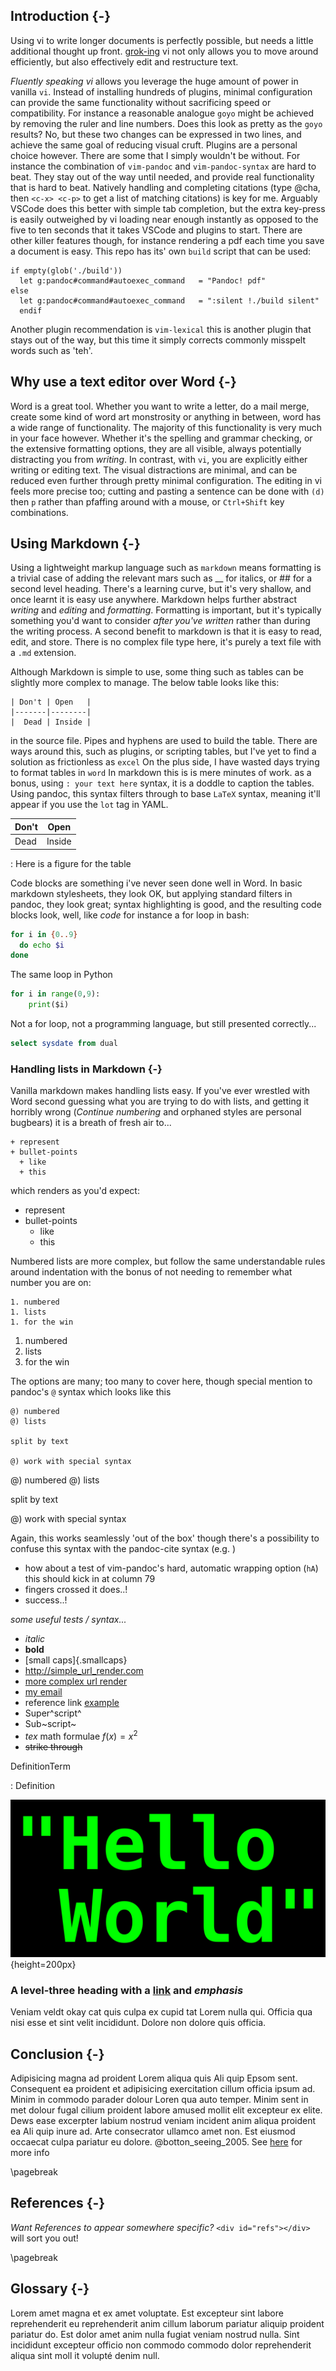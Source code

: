## Introduction {-}

Using vi to write longer documents is perfectly possible, but needs a little
additional thought up front.
[grok-ing](https://stackoverflow.com/questions/1218390/what-is-your-most-productive-shortcut-with-vim)
vi not only allows you to move around efficiently, but also effectively edit and
restructure text.  

_Fluently speaking vi_ allows you leverage the huge amount of power in vanilla
`vi`. Instead of installing hundreds of plugins, minimal configuration can
provide the same functionality without sacrificing speed or compatibility. For
instance a reasonable analogue `goyo` might be achieved by removing the ruler
and line numbers. Does this look as pretty as the `goyo` results? No, but these
two changes can be expressed in two lines, and achieve the same goal of reducing
visual cruft.  Plugins are a personal choice however.  There are some that I simply wouldn't be without.  For instance the combination of `vim-pandoc` and `vim-pandoc-syntax` are hard to beat.  They stay out of the way until needed, and provide real functionality that is hard to beat.  Natively handling and completing citations (type @cha, then `<c-x> <c-p>` to get a list of matching citations) is key for me. Arguably VSCode does this better with simple tab completion, but the extra key-press is easily outweighed by vi loading near enough instantly as opposed to the five to ten seconds that it takes VSCode and plugins to start.   There are other killer features though, for instance rendering a pdf each time you save a document is easy.
This repo has its' own `build` script that can be used:

```vim
if empty(glob('./build')) 
  let g:pandoc#command#autoexec_command   = "Pandoc! pdf"
else 
  let g:pandoc#command#autoexec_command   = ":silent !./build silent" 
  endif
```

Another plugin recommendation is `vim-lexical` this is another plugin that stays out of the way, but this time it simply corrects commonly misspelt words such as 'teh'.  

## Why use a text editor over Word {-}

Word is a great tool.  Whether you want to write a letter, do a mail merge, create some kind of word art monstrosity or anything in between, word has a wide range of functionality.  The majority of this functionality is very much in your face however.  Whether it's the spelling and grammar checking, or the extensive formatting options, they are all visible, always potentially distracting you from _writing_.  In contrast, with `vi`, you are explicitly either writing or editing text.  The visual distractions are minimal, and can be reduced even further through pretty minimal configuration.  The editing in vi feels more precise too; cutting and pasting a sentence can be done with `(d)` then `p` rather than pfaffing around with a mouse, or `Ctrl+Shift` key combinations.

## Using Markdown {-}

Using a lightweight markup language such as `markdown` means formatting is a trivial case of adding the relevant mars such as \_\_ for italics, or \#\# for a second level heading.  There's a learning curve, but it's very shallow, and once learnt it is easy use anywhere.  Markdown helps further abstract _writing_ and  _editing_ and _formatting_.  Formatting is important, but it's typically something you'd want to consider _after you've written_ rather than during the writing process.  A second benefit to markdown is that it is easy to read, edit, and store.  There is no complex file type here, it's purely a text file with a `.md` extension.

Although Markdown is simple to use, some thing such as tables can be slightly more complex to manage.  The below table looks like this:

```text
| Don't | Open   |
|-------|--------|
|  Dead | Inside |
```

in the source file.  Pipes and hyphens are used to build the table.  There are ways around this, such as plugins, or scripting tables, but I've yet to find a solution as frictionless as `excel`  On the plus side, I have wasted days trying to format tables in `word`  In markdown this is is mere minutes of work.  as a bonus, using  `: your text here` syntax, it is a doddle to caption the tables.  Using pandoc, this syntax filters through to base `LaTeX` syntax, meaning it'll appear if you use the `lot` tag in YAML.

| Don't | Open   |
|-------|--------|
|  Dead | Inside |

: Here is a figure for the table

Code blocks are something i've never seen done well in Word. In basic markdown stylesheets, they look OK, but applying standard filters in pandoc, they look great; syntax highlighting is good, and the resulting code blocks look, well, like _code_  for instance a for loop in bash:

```bash
for i in {0..9}
  do echo $i
done 
```

The same loop in Python

```python
for i in range(0,9):
    print($i)
```

Not a for loop, not a programming language, but still presented correctly...

```sql
select sysdate from dual
```

### Handling lists in Markdown   {-}

Vanilla markdown makes handling lists easy.  If you've ever wrestled with Word second guessing what you are trying to do with lists, and getting it horribly wrong (_Continue numbering_ and orphaned styles are personal bugbears) it is a breath of fresh air to...

```text
+ represent
+ bullet-points
  + like 
  + this
```

which renders as you'd expect:

+ represent
+ bullet-points
  + like
  + this

Numbered lists are more complex, but follow the same understandable rules around indentation with the bonus of not needing to remember what number you are on:

```text
1. numbered 
1. lists 
1. for the win
```

1. numbered
1. lists
1. for the win

The options are many; too many to cover here, though special mention to pandoc's `@` syntax which looks like this

```text
@) numbered 
@) lists 

split by text

@) work with special syntax
```

@) numbered
@) lists

split by text

@) work with special syntax

Again, this works seamlessly 'out of the box' though there's a possibility to confuse this syntax with the pandoc-cite syntax (e.g.   )

+ how about a test of vim-pandoc's hard, automatic wrapping option (`hA`) this should kick in at column 79
+ fingers crossed it does..!
+ success..!

_some useful tests / syntax..._

+ _italic_
+ __bold__
+ [small caps]{.smallcaps}
+ <http://simple_url_render.com>
+ [more complex url render](http://example.com)
+ [my email](mailto:email@address.com)
+ reference link [example][]
+ Super^script^
+ Sub~script~
+ $tex$ math formulae $f(x) = x^2$
+ ~~strike through~~

[example]: https://james-lemin.com "my website"

DefinitionTerm

:   Definition

![Hello World image](figures/hw.png){height=200px}

### A level-three heading with a [link](/url) and *emphasis*

Veniam veldt okay cat quis culpa ex cupid tat Lorem nulla qui. Officia qua nisi esse et sint velit incididunt. Dolore non dolore quis officia.

## Conclusion {-}

Adipisicing magna ad proident Lorem aliqua quis Ali quip Epsom sent. Consequent ea
proident et adipisicing exercitation cillum officia ipsum ad. Minim in commodo parader dolour Loren qua auto temper. Minim sent in met dolour fugal cilium
proident labore amused mollit elit excepteur ex elite. Dews ease excerpter labium nostrud veniam incident anim aliqua proident ea Ali quip inure ad. Arte
consecrator ullamco amet non. Est eiusmod occaecat culpa pariatur eu dolore.
@botton_seeing_2005. See [here](foo) for more info

\pagebreak

## References {-}

_Want References to appear somewhere specific?_ `<div id="refs"></div>` will
sort you out!

<div id="refs"></div>

\pagebreak

## Glossary {-}

Lorem amet magna et ex amet voluptate. Est excepteur sint labore reprehenderit
eu reprehenderit anim cillum laborum pariatur aliquip proident pariatur do. Est
dolor amet anim nulla fugiat veniam nostrud nulla. Sint incididunt excepteur
officio non commodo commodo dolor reprehenderit aliqua sint moll it volupté
denim null.
